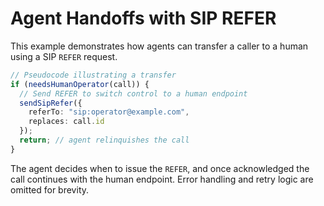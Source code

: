 # Agent Handoffs with SIP REFER

This example demonstrates how agents can transfer a caller to a human using a SIP `REFER` request.

```ts
// Pseudocode illustrating a transfer
if (needsHumanOperator(call)) {
  // Send REFER to switch control to a human endpoint
  sendSipRefer({
    referTo: "sip:operator@example.com",
    replaces: call.id
  });
  return; // agent relinquishes the call
}
```

The agent decides when to issue the `REFER`, and once acknowledged the call continues with the human endpoint. Error handling and retry logic are omitted for brevity.
